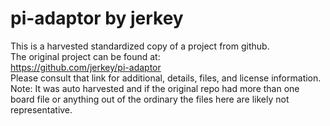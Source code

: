 
# pi-adaptor by jerkey  
This is a harvested standardized copy of a project from github.  
The original project can be found at:  
https://github.com/jerkey/pi-adaptor  
Please consult that link for additional, details, files, and license information.  
Note: It was auto harvested and if the original repo had more than one board file or anything out of the ordinary the files here are likely not representative.  
    
